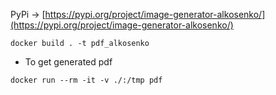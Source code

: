 PyPi -> [https://pypi.org/project/image-generator-alkosenko/](https://pypi.org/project/image-generator-alkosenko/)


```shell
docker build . -t pdf_alkosenko
```

- To get generated pdf
  
```shell
docker run --rm -it -v ./:/tmp pdf
```